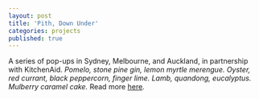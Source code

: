 ```yaml
---
layout: post
title: 'Pith, Down Under'
categories: projects
published: true
---
```


A series of pop-ups in Sydney, Melbourne, and Auckland, in partnership with KitchenAid.
_Pomelo, stone pine gin, lemon myrtle merengue. Oyster, red currant, black peppercorn, finger lime. Lamb, quandong, eucalyptus. Mulberry caramel cake._
Read more [here](http://www.huffingtonpost.com.au/2016/10/25/nyc-dorm-chef-is-hosting-australias-smallest-pop-up-restaurant/).
